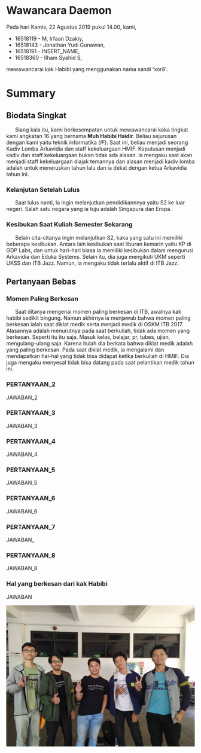 # Wawancara Daemon
Pada hari Kamis, 22 Agustus 2019 pukul 14.00, kami,
- 16518119 - M, Irfaan Dzakiy,
- 16518143 - Jonathan Yudi Gunawan,
- 16518191 - INSERT_NAME,
- 16518360 - Ilham Syahid S,

mewawancarai kak Habibi yang menggunakan nama sandi 'xor8'.

# Summary
## Biodata Singkat
&nbsp;&nbsp;&nbsp;&nbsp;&nbsp;&nbsp;Siang kala itu, kami berkesempatan untuk mewawancarai kaka tingkat kami angkatan 16 yang bernama **Muh Habibi Haidir**. Beliau sejurusan dengan kami yaitu teknik informatika (*IF*). Saat ini, beliau menjadi seorang Kadiv Lomba Arkavidia dan staff kekeluargaan HMIF. Keputusan menjadi kadiv dan staff kekeluargaan bukan tidak ada alasan. Ia mengaku saat akan menjadi staff kekeluargaan diajak temannya dan alasan menjadi kadiv lomba adalah untuk meneruskan tahun lalu dan ia dekat dengan ketua Arkavidia tahun ini. 

### Kelanjutan Setelah Lulus
&nbsp;&nbsp;&nbsp;&nbsp;&nbsp;&nbsp;Saat lulus nanti, Ia ingin melanjutkan pendidikannnya yaitu S2 ke luar negeri. Salah satu negara yang ia tuju adalah Singapura dan Eropa. 

### Kesibukan Saat Kuliah Semester Sekarang
&nbsp;&nbsp;&nbsp;&nbsp;&nbsp;&nbsp;Selain cita-citanya ingin melanjutkan S2, kaka yang satu ini memiliki beberapa kesibukan. Antara lain kesibukan saat liburan kemarin yaitu KP di GDP Labs, dan untuk hari-hari biasa ia memiliki kesibukan dalam mengurusi Arkavidia dan Eduka Systems. Selain itu, dia juga mengikuti UKM seperti UKSS dan ITB Jazz. Namun, ia mengaku tidak terlalu aktif di ITB Jazz.

## Pertanyaan Bebas
### Momen Paling Berkesan
&nbsp;&nbsp;&nbsp;&nbsp;&nbsp;&nbsp;Saat ditanya mengenai momen paling berkesan di ITB, awalnya kak habibi sedikit bingung. Namun akhirnya ia menjawab bahwa momen paling berkesan ialah saat diklat medik serta menjadi medik di OSKM ITB 2017. Alasannya adalah menurutnya pada saat berkuliah, tidak ada momen yang berkesan. Seperti itu itu saja. Masuk kelas, belajar, pr, tubes, ujian, mengulang-ulang saja. Karena itulah dia berkata bahwa diklat medik adalah yang paling berkesan. Pada saat diklat medik, ia mengalami dan mendapatkan hal-hal yang tidak bisa didapat ketika berkuliah di HMIF. Dia juga mengaku menyesal tidak bisa datang pada saat pelantikan medik tahun ini.

### PERTANYAAN_2
  JAWABAN_2

### PERTANYAAN_3
  JAWABAN_3

### PERTANYAAN_4
  JAWABAN_4

### PERTANYAAN_5
  JAWABAN_5

### PERTANYAAN_6
  JAWABAN_6

### PERTANYAAN_7
  JAWABAN_

### PERTANYAAN_8
  JAWABAN_8

### Hal yang berkesan dari kak Habibi
JAWABAN


![Foto](16518119-16518143-16518191-16518360.jpg)
